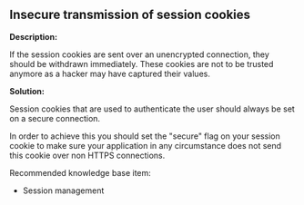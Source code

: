 Insecure transmission of session cookies
-------

**Description:**

If the session cookies are sent over an unencrypted connection,
they should be withdrawn immediately.
These cookies are not to be trusted anymore as a hacker may have captured their values.


**Solution:**

Session cookies that are used to authenticate the user should always be set on a
secure connection.

In order to achieve this you should set the "secure" flag on your session cookie
to make sure your application in any circumstance does not send this cookie over non
HTTPS connections.

Recommended knowledge base item:

- Session management

